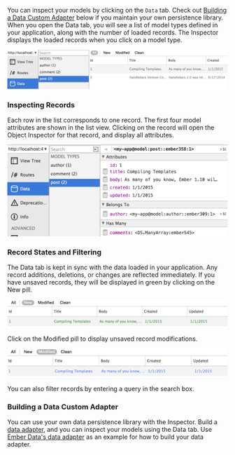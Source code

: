 You can inspect your models by clicking on the `Data` tab. Check out [Building a Data Custom Adapter](#toc_building-a-data-custom-adapter) below if you maintain your own persistence library. When you open the Data tab, you will see a list of model types defined in your application, along with the number of loaded records. The Inspector displays the loaded records when you click on a model type.

<img src="../../images/guides/ember-inspector/data-screenshot.png" width="680" />

### Inspecting Records

Each row in the list corresponds to one record. The first four model attributes are shown in the list view. Clicking on the record will open the Object Inspector for that record, and display all attributes.

<img src="../../images/guides/ember-inspector/data-object-inspector.png"
width="680" />

### Record States and Filtering

The Data tab is kept in sync with the data loaded in your application. Any record additions, deletions, or changes are reflected immediately. If you have unsaved records, they will be displayed in green by clicking on the New pill.

<img src="../../images/guides/ember-inspector/data-new-records.png"
width="680" />

Click on the Modified pill to display unsaved record modifications.

<img src="../../images/guides/ember-inspector/data-modified-records.png"
width="680" />

You can also filter records by entering a query in the search box.

### Building a Data Custom Adapter

You can use your own data persistence library with the Inspector. Build a [data adapter](https://github.com/emberjs/ember.js/blob/3ac2fdb0b7373cbe9f3100bdb9035dd87a849f64/packages/ember-extension-support/lib/data_adapter.js), and you can inspect your models using the Data tab. Use [Ember Data's data adapter](https://github.com/emberjs/data/blob/d7988679590bff63f4d92c4b5ecab173bd624ebb/packages/ember-data/lib/system/debug/debug_adapter.js) as an example for how to build your data adapter.